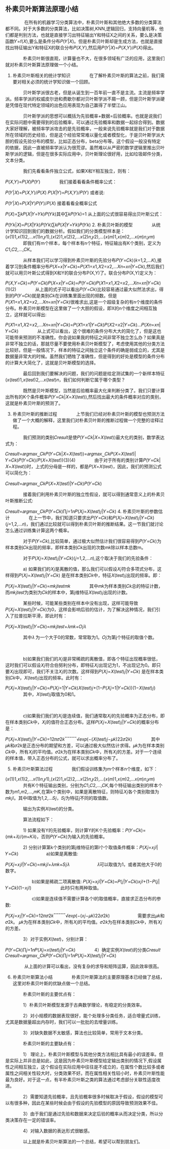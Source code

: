 ## 朴素贝叶斯算法原理小结
　　　　
在所有的机器学习分类算法中，朴素贝叶斯和其他绝大多数的分类算法都不同。对于大多数的分类算法，比如决策树,KNN,逻辑回归，支持向量机等，他们都是判别方法，也就是直接学习出特征输出Y和特征X之间的关系，要么是决策函数𝑌=𝑓(𝑋),要么是条件分布𝑃(𝑌|𝑋)。但是朴素贝叶斯却是生成方法，也就是直接找出特征输出Y和特征X的联合分布𝑃(𝑋,𝑌),然后用𝑃(𝑌|𝑋)=𝑃(𝑋,𝑌)/𝑃(𝑋)得出。

　　　　朴素贝叶斯很直观，计算量也不大，在很多领域有广泛的应用，这里我们就对朴素贝叶斯算法原理做一个小结。

1. 朴素贝叶斯相关的统计学知识
　　　　在了解朴素贝叶斯的算法之前，我们需要对相关必须的统计学知识做一个回顾。

　　　　贝叶斯学派很古老，但是从诞生到一百年前一直不是主流。主流是频率学派。频率学派的权威皮尔逊和费歇尔都对贝叶斯学派不屑一顾，但是贝叶斯学派硬是凭借在现代特定领域的出色应用表现为自己赢得了半壁江山。

　　　　贝叶斯学派的思想可以概括为先验概率+数据=后验概率。也就是说我们在实际问题中需要得到的后验概率，可以通过先验概率和数据一起综合得到。数据大家好理解，被频率学派攻击的是先验概率，一般来说先验概率就是我们对于数据所在领域的历史经验，但是这个经验常常难以量化或者模型化，于是贝叶斯学派大胆的假设先验分布的模型，比如正态分布，beta分布等。这个假设一般没有特定的依据，因此一直被频率学派认为很荒谬。虽然难以从严密的数学逻辑里推出贝叶斯学派的逻辑，但是在很多实际应用中，贝叶斯理论很好用，比如垃圾邮件分类，文本分类。

　　　　我们先看看条件独立公式，如果X和Y相互独立，则有：

𝑃(𝑋,𝑌)=𝑃(𝑋)𝑃(𝑌)
　　　　我们接着看看条件概率公式：

𝑃(𝑌|𝑋)=𝑃(𝑋,𝑌)/𝑃(𝑋)
𝑃(𝑋|𝑌)=𝑃(𝑋,𝑌)/𝑃(𝑌)
或者说:

𝑃(𝑌|𝑋)=𝑃(𝑋|𝑌)𝑃(𝑌)/𝑃(𝑋)
接着看看全概率公式

𝑃(𝑋)=∑𝑘𝑃(𝑋|𝑌=𝑌𝑘)𝑃(𝑌𝑘)其中∑𝑘𝑃(𝑌𝑘)=1
从上面的公式很容易得出贝叶斯公式：

𝑃(𝑌𝑘|𝑋)=𝑃(𝑋|𝑌𝑘)𝑃(𝑌𝑘)∑𝑘𝑃(𝑋|𝑌=𝑌𝑘)𝑃(𝑌𝑘)
 2. 朴素贝叶斯的模型
　　　　从统计学知识回到我们的数据分析。假如我们的分类模型样本是：
(𝑥(1)1,𝑥(1)2,...𝑥(1)𝑛,𝑦1),(𝑥(2)1,𝑥(2)2,...𝑥(2)𝑛,𝑦2),...(𝑥(𝑚)1,𝑥(𝑚)2,...𝑥(𝑚)𝑛,𝑦𝑚)
　　　　即我们有m个样本，每个样本有n个特征，特征输出有K个类别，定义为𝐶1,𝐶2,...,𝐶𝐾。

　　　　从样本我们可以学习得到朴素贝叶斯的先验分布𝑃(𝑌=𝐶𝑘)(𝑘=1,2,...𝐾),接着学习到条件概率分布𝑃(𝑋=𝑥|𝑌=𝐶𝑘)=𝑃(𝑋1=𝑥1,𝑋2=𝑥2,...𝑋𝑛=𝑥𝑛|𝑌=𝐶𝑘),然后我们就可以用贝叶斯公式得到X和Y的联合分布P(X,Y)了。联合分布P(X,Y)定义为：

𝑃(𝑋,𝑌=𝐶𝑘)=𝑃(𝑌=𝐶𝑘)𝑃(𝑋=𝑥|𝑌=𝐶𝑘)=𝑃(𝑌=𝐶𝑘)𝑃(𝑋1=𝑥1,𝑋2=𝑥2,...𝑋𝑛=𝑥𝑛|𝑌=𝐶𝑘)(1)(2)
　　　　从上面的式子可以看出𝑃(𝑌=𝐶𝑘)比较容易通过最大似然法求出，得到的𝑃(𝑌=𝐶𝑘)就是类别𝐶𝑘在训练集里面出现的频数。但是𝑃(𝑋1=𝑥1,𝑋2=𝑥2,...𝑋𝑛=𝑥𝑛|𝑌=𝐶𝑘)很难求出,这是一个超级复杂的有n个维度的条件分布。朴素贝叶斯模型在这里做了一个大胆的假设，即X的n个维度之间相互独立，这样就可以得出:

𝑃(𝑋1=𝑥1,𝑋2=𝑥2,...𝑋𝑛=𝑥𝑛|𝑌=𝐶𝑘)=𝑃(𝑋1=𝑥1|𝑌=𝐶𝑘)𝑃(𝑋2=𝑥2|𝑌=𝐶𝑘)...𝑃(𝑋𝑛=𝑥𝑛|𝑌=𝐶𝑘)
　　　　从上式可以看出，这个很难的条件分布大大的简化了，但是这也可能带来预测的不准确性。你会说如果我的特征之间非常不独立怎么办？如果真是非常不独立的话，那就尽量不要使用朴素贝叶斯模型了，考虑使用其他的分类方法比较好。但是一般情况下，样本的特征之间独立这个条件的确是弱成立的，尤其是数据量非常大的时候。虽然我们牺牲了准确性，但是得到的好处是模型的条件分布的计算大大简化了，这就是贝叶斯模型的选择。

　　　　最后回到我们要解决的问题，我们的问题是给定测试集的一个新样本特征(𝑥(𝑡𝑒𝑠𝑡)1,𝑥(𝑡𝑒𝑠𝑡)2,...𝑥(𝑡𝑒𝑠𝑡)𝑛，我们如何判断它属于哪个类型？

　　　　既然是贝叶斯模型，当然是后验概率最大化来判断分类了。我们只要计算出所有的K个条件概率𝑃(𝑌=𝐶𝑘|𝑋=𝑋(𝑡𝑒𝑠𝑡)),然后找出最大的条件概率对应的类别，这就是朴素贝叶斯的预测了。

3. 朴素贝叶斯的推断过程
　　　　上节我们已经对朴素贝叶斯的模型也预测方法做了一个大概的解释，这里我们对朴素贝叶斯的推断过程做一个完整的诠释过程。

　　　　我们预测的类别𝐶𝑟𝑒𝑠𝑢𝑙𝑡是使𝑃(𝑌=𝐶𝑘|𝑋=𝑋(𝑡𝑒𝑠𝑡))最大化的类别，数学表达式为：

𝐶𝑟𝑒𝑠𝑢𝑙𝑡=𝑎𝑟𝑔𝑚𝑎𝑥⏟𝐶𝑘𝑃(𝑌=𝐶𝑘|𝑋=𝑋(𝑡𝑒𝑠𝑡))=𝑎𝑟𝑔𝑚𝑎𝑥⏟𝐶𝑘𝑃(𝑋=𝑋(𝑡𝑒𝑠𝑡)|𝑌=𝐶𝑘)𝑃(𝑌=𝐶𝑘)/𝑃(𝑋=𝑋(𝑡𝑒𝑠𝑡))(3)(4)
　　　　由于对于所有的类别计算𝑃(𝑌=𝐶𝑘|𝑋=𝑋(𝑡𝑒𝑠𝑡))时，上式的分母是一样的，都是𝑃(𝑋=𝑋(𝑡𝑒𝑠𝑡)，因此，我们的预测公式可以简化为：

𝐶𝑟𝑒𝑠𝑢𝑙𝑡=𝑎𝑟𝑔𝑚𝑎𝑥⏟𝐶𝑘𝑃(𝑋=𝑋(𝑡𝑒𝑠𝑡)|𝑌=𝐶𝑘)𝑃(𝑌=𝐶𝑘)
　　　

　　　　接着我们利用朴素贝叶斯的独立性假设，就可以得到通常意义上的朴素贝叶斯推断公式:

𝐶𝑟𝑒𝑠𝑢𝑙𝑡=𝑎𝑟𝑔𝑚𝑎𝑥⏟𝐶𝑘𝑃(𝑌=𝐶𝑘)∏𝑗=1𝑛𝑃(𝑋𝑗=𝑋(𝑡𝑒𝑠𝑡)𝑗|𝑌=𝐶𝑘)
4. 朴素贝叶斯的参数估计
　　　　在上一节中，我们知道只要求出𝑃(𝑌=𝐶𝑘)和𝑃(𝑋𝑗=𝑋(𝑡𝑒𝑠𝑡)𝑗|𝑌=𝐶𝑘)(𝑗=1,2,...𝑛)，我们通过比较就可以得到朴素贝叶斯的推断结果。这一节我们就讨论怎么通过训练集计算这两个概率。

　　　　对于𝑃(𝑌=𝐶𝑘),比较简单，通过极大似然估计我们很容易得到𝑃(𝑌=𝐶𝑘)为样本类别𝐶𝑘出现的频率，即样本类别𝐶𝑘出现的次数𝑚𝑘除以样本总数m。

　　　　对于𝑃(𝑋𝑗=𝑋(𝑡𝑒𝑠𝑡)𝑗|𝑌=𝐶𝑘)(𝑗=1,2,...𝑛),这个取决于我们的先验条件：

 

　　　　a) 如果我们的𝑋𝑗是离散的值，那么我们可以假设𝑋𝑗符合多项式分布，这样得到𝑃(𝑋𝑗=𝑋(𝑡𝑒𝑠𝑡)𝑗|𝑌=𝐶𝑘) 是在样本类别𝐶𝑘中，特征𝑋(𝑡𝑒𝑠𝑡)𝑗出现的频率。即：

𝑃(𝑋𝑗=𝑋(𝑡𝑒𝑠𝑡)𝑗|𝑌=𝐶𝑘)=𝑚𝑘𝑗𝑡𝑒𝑠𝑡𝑚𝑘
　　　　其中𝑚𝑘为样本类别𝐶𝑘总的特征计数，而𝑚𝑘𝑗𝑡𝑒𝑠𝑡为类别为𝐶𝑘的样本中，第j维特征𝑋(𝑡𝑒𝑠𝑡)𝑗出现的计数。

　　　　某些时候，可能某些类别在样本中没有出现，这样可能导致𝑃(𝑋𝑗=𝑋(𝑡𝑒𝑠𝑡)𝑗|𝑌=𝐶𝑘)为0，这样会影响后验的估计，为了解决这种情况，我们引入了拉普拉斯平滑，即此时有：

𝑃(𝑋𝑗=𝑋(𝑡𝑒𝑠𝑡)𝑗|𝑌=𝐶𝑘)=𝑚𝑘𝑗𝑡𝑒𝑠𝑡+𝜆𝑚𝑘+𝑂𝑗𝜆
　　　

　　　　其中𝜆 为一个大于0的常数，常常取为1。𝑂𝑗为第j个特征的取值个数。

　

　　　　b)如果我们我们的𝑋𝑗是非常稀疏的离散值，即各个特征出现概率很低，这时我们可以假设𝑋𝑗符合伯努利分布，即特征𝑋𝑗出现记为1，不出现记为0。即只要𝑋𝑗出现即可，我们不关注𝑋𝑗的次数。这样得到𝑃(𝑋𝑗=𝑋(𝑡𝑒𝑠𝑡)𝑗|𝑌=𝐶𝑘) 是在样本类别𝐶𝑘中，𝑋(𝑡𝑒𝑠𝑡)𝑗出现的频率。此时有：

𝑃(𝑋𝑗=𝑋(𝑡𝑒𝑠𝑡)𝑗|𝑌=𝐶𝑘)=𝑃(𝑋𝑗=1|𝑌=𝐶𝑘)𝑋(𝑡𝑒𝑠𝑡)𝑗+(1−𝑃(𝑋𝑗=1|𝑌=𝐶𝑘))(1−𝑋(𝑡𝑒𝑠𝑡)𝑗)
　　　　其中，𝑋(𝑡𝑒𝑠𝑡)𝑗取值为0和1。

　　

　　　　c)如果我们我们的𝑋𝑗是连续值，我们通常取𝑋𝑗的先验概率为正态分布，即在样本类别𝐶𝑘中，𝑋𝑗的值符合正态分布。这样𝑃(𝑋𝑗=𝑋(𝑡𝑒𝑠𝑡)𝑗|𝑌=𝐶𝑘)的概率分布是：

𝑃(𝑋𝑗=𝑋(𝑡𝑒𝑠𝑡)𝑗|𝑌=𝐶𝑘)=12𝜋𝜎2𝑘‾‾‾‾‾√𝑒𝑥𝑝(−(𝑋(𝑡𝑒𝑠𝑡)𝑗−𝜇𝑘)22𝜎2𝑘)
　　　　其中𝜇𝑘和𝜎2𝑘是正态分布的期望和方差，可以通过极大似然估计求得。𝜇𝑘为在样本类别𝐶𝑘中，所有𝑋𝑗的平均值。𝜎2𝑘为在样本类别𝐶𝑘中，所有𝑋𝑗的方差。对于一个连续的样本值，带入正态分布的公式，就可以求出概率分布了。

5.  朴素贝叶斯算法过程
　　　　我们假设训练集为m个样本n个维度，如下：

(𝑥(1)1,𝑥(1)2,...𝑥(1)𝑛,𝑦1),(𝑥(2)1,𝑥(2)2,...𝑥(2)𝑛,𝑦2),...(𝑥(𝑚)1,𝑥(𝑚)2,...𝑥(𝑚)𝑛,𝑦𝑚)
　　　　共有K个特征输出类别，分别为𝐶1,𝐶2,...,𝐶𝐾,每个特征输出类别的样本个数为𝑚1,𝑚2,...,𝑚𝐾,在第k个类别中，如果是离散特征，则特征𝑋𝑗各个类别取值为𝑚𝑘𝑗𝑙。其中l取值为1,2,...𝑆𝑗，𝑆𝑗为特征j不同的取值数。

　　　　输出为实例𝑋(𝑡𝑒𝑠𝑡)的分类。

　　　　算法流程如下：

　　　　1) 如果没有Y的先验概率，则计算Y的K个先验概率：𝑃(𝑌=𝐶𝑘)=(𝑚𝑘+𝜆)/(𝑚+𝐾𝜆)，否则𝑃(𝑌=𝐶𝑘)为输入的先验概率。

　　　　2) 分别计算第k个类别的第j维特征的第l个个取值条件概率：𝑃(𝑋𝑗=𝑥𝑗𝑙|𝑌=𝐶𝑘)
　　　　　　a)如果是离散值:

𝑃(𝑋𝑗=𝑥𝑗𝑙|𝑌=𝐶𝑘)=𝑚𝑘𝑗𝑙+𝜆𝑚𝑘+𝑆𝑗𝜆
　　　　　　𝜆可以取值为1，或者其他大于0的数字。

　　　　　　b)如果是稀疏二项离散值:
𝑃(𝑋𝑗=𝑥𝑗𝑙|𝑌=𝐶𝑘)=𝑃(𝑗|𝑌=𝐶𝑘)𝑥𝑗𝑙+(1−𝑃(𝑗|𝑌=𝐶𝑘)(1−𝑥𝑗𝑙)
　　　　　　 此时𝑙只有两种取值。

　　　　　　c)如果是连续值不需要计算各个l的取值概率，直接求正态分布的参数:

𝑃(𝑋𝑗=𝑥𝑗|𝑌=𝐶𝑘)=12𝜋𝜎2𝑘‾‾‾‾‾√𝑒𝑥𝑝(−(𝑥𝑗−𝜇𝑘)22𝜎2𝑘)
　　　　　　需要求出𝜇𝑘和𝜎2𝑘。 𝜇𝑘为在样本类别𝐶𝑘中，所有𝑋𝑗的平均值。𝜎2𝑘为在样本类别𝐶𝑘中，所有𝑋𝑗的方差。

　　　　3）对于实例𝑋(𝑡𝑒𝑠𝑡)，分别计算：

𝑃(𝑌=𝐶𝑘)∏𝑗=1𝑛𝑃(𝑋𝑗=𝑥(𝑡𝑒𝑠𝑡)𝑗|𝑌=𝐶𝑘)
　　　　4）确定实例𝑋(𝑡𝑒𝑠𝑡)的分类𝐶𝑟𝑒𝑠𝑢𝑙𝑡
𝐶𝑟𝑒𝑠𝑢𝑙𝑡=𝑎𝑟𝑔𝑚𝑎𝑥⏟𝐶𝑘𝑃(𝑌=𝐶𝑘)∏𝑗=1𝑛𝑃(𝑋𝑗=𝑋(𝑡𝑒𝑠𝑡)𝑗|𝑌=𝐶𝑘)
 

　　　　 从上面的计算可以看出，没有复杂的求导和矩阵运算，因此效率很高。

6.  朴素贝叶斯算法小结
　　　　朴素贝叶斯算法的主要原理基本已经做了总结，这里对朴素贝叶斯的优缺点做一个总结。

　　　　朴素贝叶斯的主要优点有：

　　　　1）朴素贝叶斯模型发源于古典数学理论，有稳定的分类效率。

　　　　2）对小规模的数据表现很好，能个处理多分类任务，适合增量式训练，尤其是数据量超出内存时，我们可以一批批的去增量训练。

　　　　3）对缺失数据不太敏感，算法也比较简单，常用于文本分类。

　　　　朴素贝叶斯的主要缺点有：　　　

　　　　1） 理论上，朴素贝叶斯模型与其他分类方法相比具有最小的误差率。但是实际上并非总是如此，这是因为朴素贝叶斯模型给定输出类别的情况下,假设属性之间相互独立，这个假设在实际应用中往往是不成立的，在属性个数比较多或者属性之间相关性较大时，分类效果不好。而在属性相关性较小时，朴素贝叶斯性能最为良好。对于这一点，有半朴素贝叶斯之类的算法通过考虑部分关联性适度改进。

　　　　2）需要知道先验概率，且先验概率很多时候取决于假设，假设的模型可以有很多种，因此在某些时候会由于假设的先验模型的原因导致预测效果不佳。

　　　　3）由于我们是通过先验和数据来决定后验的概率从而决定分类，所以分类决策存在一定的错误率。

　　　　4）对输入数据的表达形式很敏感。
 
　　　　以上就是朴素贝叶斯算法的一个总结，希望可以帮到朋友们。